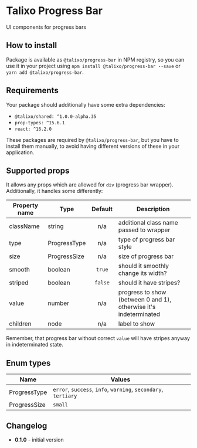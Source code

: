 # Talixo Progress Bar

UI components for progress bars

## How to install

Package is available as `@talixo/progress-bar` in NPM registry, so you can use it in your project
using `npm install @talixo/progress-bar --save` or `yarn add @talixo/progress-bar`.

## Requirements

Your package should additionally have some extra dependencies:

- `@talixo/shared: ^1.0.0-alpha.35`
- `prop-types: ^15.6.1`
- `react: ^16.2.0`

These packages are required by `@talixo/progress-bar`, but you have to install them manually,
to avoid having different versions of these in your application.

## Supported props

It allows any props which are allowed for `div` (progress bar wrapper). Additionally, it handles some differently:

Property name | Type         | Default | Description
--------------|--------------|:-------:|--------------------------------
className     | string       | n/a     | additional class name passed to wrapper
type          | ProgressType | n/a     | type of progress bar style
size          | ProgressSize | n/a     | size of progress bar
smooth        | boolean      | `true`  | should it smoothly change its width?
striped       | boolean      | `false` | should it have stripes?
value         | number       | n/a     | progress to show (between 0 and 1), otherwise it's indeterminated
children      | node         | n/a     | label to show

Remember, that progress bar without correct `value` will have stripes anyway in indeterminated state.

## Enum types

Name          | Values
--------------|---------------------------------------
ProgressType  | `error`, `success`, `info`, `warning`, `secondary`, `tertiary`
ProgressSize  | `small`

## Changelog

- **0.1.0** - initial version
